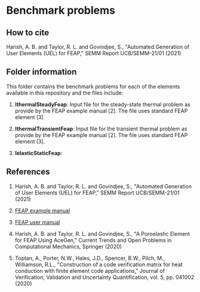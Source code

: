 # Benchmark problems

## How to cite

Harish, A. B. and Taylor, R. L. and Govindjee, S., "Automated Generation of User Elements (UEL) for FEAP," SEMM Report UCB/SEMM-21/01 (2021)

## Folder information

This folder contains the benchmark problems for each of the elements available in this repository and the files include:

1. **IthermalSteadyFeap**: Input file for the steady-state thermal problem as provide by the FEAP example manual [2]. The file uses standard FEAP element [3]

2. **IthermalTransientFeap**: Input file for the transient thermal problem as provide by the FEAP example manual [2]. The file uses standard FEAP element [3].

3. **IelasticStaticFeap**:

## References

1. Harish, A. B. and Taylor, R. L. and Govindjee, S., "Automated Generation of User Elements (UEL) for FEAP," SEMM Report UCB/SEMM-21/01 (2021)

2. <a href=http://projects.ce.berkeley.edu/feap/example_86.pdf>FEAP example manual</a>

3. <a href=http://projects.ce.berkeley.edu/feap/manual_86.pdf>FEAP user manual</a>

4. Harish, A. B. and Taylor, R. L. and Govindjee, S., "A Poroelastic Element for FEAP Using AceGen," Current Trends and Open Problems in Computational Mechanics, Springer (2020)

5. Toptan, A., Porter, N.W., Hales, J.D., Spencer, B.W., Pilch, M., Williamson, R.L., "Construction of a code verification matrix for heat conduction with finite element code applications," Journal of Verification, Validation and Uncertainty Quantification, vol. 5, pp. 041002 (2020)
